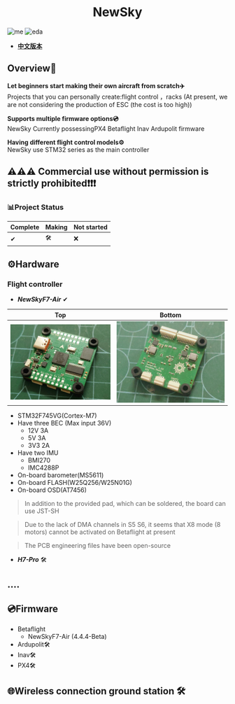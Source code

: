 <h1 align="center">NewSky</h1>

![me](https://img.shields.io/badge/2023/10-Emotion__Thorn-blue)  ![eda](https://img.shields.io/badge/EDA-KiCad-red)         
* [**中文版本**](/README_zh.md)


## Overview📖
**Let beginners start making their own aircraft from scratch✈️**<br>
Projects that you can personally create:flight control ，racks (At present, we are not considering the production of ESC (the cost is too high))

**Supports multiple firmware options💿**<br>
NewSky Currently possessingPX4 Betaflight Inav Ardupolit firmware 

**Having different flight control models⚙️**<br>
NewSky use STM32 series as the main controller

## ⚠️⚠️⚠️ Commercial use without permission is strictly prohibited❗❗❗

### 📊Project Status 

|Complete|Making|Not started|
|-|-|-|
|✔|🛠️|❌|

## ⚙️Hardware<br>
### Flight controller
- ***NewSkyF7-Air*** ✔<br>

|Top|Bottom|
|:--:|:--:|
|!["up"](./images/NewSky-Air-Top.jpg)|!["down"](./images/NewSky-Air-Bottom.jpg)|

- STM32F745VG(Cortex-M7)
- Have three BEC (Max input 36V)
    - 12V 3A
    - 5V 3A 
    - 3V3 2A
- Have two IMU
    - BMI270
    - IMC4288P
- On-board barometer(MS5611)
- On-board FLASH(W25Q256/W25N01G)
- On-board OSD(AT7456)
> In addition to the provided pad, which can be soldered, the board can use JST-SH

>Due to the lack of DMA channels in S5 S6, it seems that X8 mode (8 motors) cannot be activated on Betaflight at present

> The PCB engineering files have been open-source

- ***H7-Pro*** 🛠️

## ....

## 💿Firmware<br>
- Betaflight
    - NewSkyF7-Air (4.4.4-Beta)
- Ardupolit🛠️
- Inav🛠️
- PX4🛠️

## 🌐Wireless connection ground station 🛠️<br>